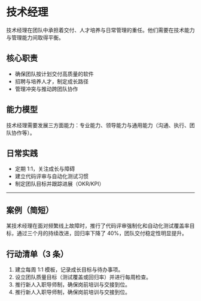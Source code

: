 # 技术经理

技术经理在团队中承担着交付、人才培养与日常管理的重任。他们需要在技术能力与管理能力间取得平衡。

## 核心职责

- 确保团队按计划交付高质量的软件
- 招聘与培养人才，制定成长路径
- 管理冲突与推动跨团队协作

## 能力模型

技术经理需要发展三方面能力：专业能力、领导能力与通用能力（沟通、执行、团队协作等）。

## 日常实践

- 定期 1:1，关注成长与障碍
- 建立代码评审与自动化测试习惯
- 制定团队目标并跟踪进展（OKR/KPI）

---

## 案例（简短）

某技术经理在面对频繁线上故障时，推行了代码评审强制化和自动化测试覆盖率目标，通过三个月的持续改进，回归率下降了 40%，团队交付稳定性明显提升。

## 行动清单（3 条）

1. 建立每周 1:1 模板，记录成长目标与待办事项。
2. 设立团队质量目标（测试覆盖或回归率）并进行每周检查。
3. 推行新人入职导师制，确保岗前培训与交接到位。
3. 推行新人入职导师制，确保岗前培训与交接到位。

